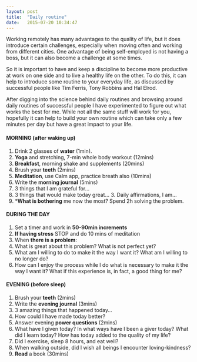```yaml
---
layout: post
title:  "Daily routine"
date:   2015-07-20 10:34:47
---
```


Working remotely has many advantages to the quality of life, but it does introduce certain challenges, especially when moving often and working from different cities. One advantage of being self-employed is not having a boss, but it can also become a challenge at some times.

So it is important to have and keep a discipline to become more productive at work on one side and to live a healthy life on the other.
To do this, it can help to introduce some routine to your everyday life, as discussed by successful people like Tim Ferris, Tony Robbins and Hal Elrod.

After digging into the science behind daily routines and browsing around daily routines of successful people I have experimented to figure out what works the best for me. While not all the same stuff will work for you, hopefully it can help to build your own routine which can take only a few minutes per day but have a great impact to your life.

#### MORNING (after waking up)
1.	 Drink 2 glasses of **water** (1min).
2.	 **Yoga** and stretching, 7-min whole body workout  (12mins)
3.	 **Breakfast**, morning shake and supplements (20mins)
4.	 Brush your **teeth** (2mins)
5.	 **Meditation**, use Calm app, practice breath also (10mins)
6.	 Write the **morning journal** (5mins)
  1. 3 things that I am grateful for…
  2. 3 things that would make today great…
	3. Daily affirmations, I am…
7.	 \***What is bothering** me now the most? Spend 2h solving the problem.

#### DURING THE DAY
1.	 Set a timer and work in **50-90min increments**
2.	 **If having stress** STOP and do 10 mins of meditation
3.	 When **there is a problem**:
  1. What is great about this problem? What is not perfect yet?
  2.	What am I willing to do to make it the way I want it? What am I willing to no longer do?
  3.	How can I enjoy the process while I do what is necessary to make it the way I want it? What if this experience is, in fact, a good thing for me?

#### EVENING (before sleep)
1.	 Brush your **teeth** (2mins)
2.	 Write the **evening journal** (3mins)
  1.	3 amazing things that happened today…
  2.	How could I have made today better?
3. Answer evening **power questions** (2mins)
  1.	What have I given today? In what ways have I been a giver today? What did I learn today? How has today added to the quality of my life?
  2.	Did I exercise, sleep 8 hours, and eat well?
  3.	When walking outside, did I wish all beings I encounter loving-kindness?
4.	 **Read** a book (30mins)
